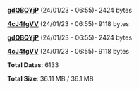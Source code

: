 [**gdQBQYjP**](/data/gdQBQYjP.txt) (24/01/23 - 06:55)- 2424 bytes

[**4cJ4fgVV**](/data/4cJ4fgVV.txt) (24/01/23 - 06:55)- 9118 bytes

[**gdQBQYjP**](/data/gdQBQYjP.txt) (24/01/23 - 06:55)- 2424 bytes

[**4cJ4fgVV**](/data/4cJ4fgVV.txt) (24/01/23 - 06:55)- 9118 bytes

**Total Datas**: 6133

**Total Size**: 36.11 MB / 36.1 MB